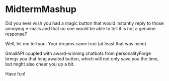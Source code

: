 # MidtermMashup

Did you ever wish you had a magic button that would instantly reply to those annoying e-mails and that no one would be able to tell it is not a genuine response?

Well, let me tell you. Your dreams came true (at least that was mine).

GmailAPI coupled with award-winning chatbots from personalityForge brings you that long awaited button, which will not only save you the time, but might also cheer you up a bit.

Have fun!
